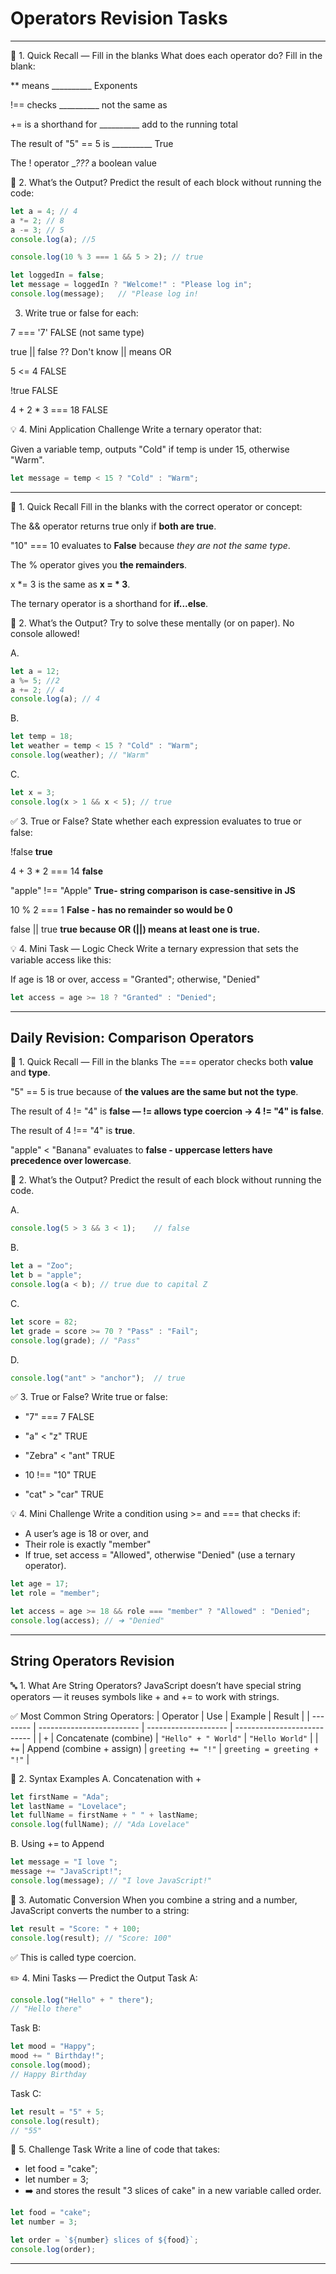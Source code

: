 # Operators Revision Tasks

---

🔁 1. Quick Recall — Fill in the blanks
What does each operator do? Fill in the blank:

** means __________ Exponents

!== checks __________ not the same  as

+= is a shorthand for __________ add to the running total

The result of "5" == 5 is __________ True

The ! operator __???_ a boolean value

🤔 2. What’s the Output?
Predict the result of each block without running the code:
```js
let a = 4; // 4
a *= 2; // 8
a -= 3; // 5
console.log(a); //5
```

```js
console.log(10 % 3 === 1 && 5 > 2); // true
```
```js
let loggedIn = false;
let message = loggedIn ? "Welcome!" : "Please log in";
console.log(message);   // "Please log in!
```

3. Write true or false for each:

7 === '7'  FALSE (not same type)

true || false      ?? Don't know    || means OR

5 <= 4    FALSE

!true      FALSE

4 + 2 * 3 === 18     FALSE

💡 4. Mini Application Challenge
Write a ternary operator that:

Given a variable temp, outputs "Cold" if temp is under 15, otherwise "Warm".
```js
let message = temp < 15 ? "Cold" : "Warm";

```
---

🔁 1. Quick Recall
Fill in the blanks with the correct operator or concept:

The && operator returns true only if **both are true**.

"10" === 10 evaluates to **False** because *they are not the same type*.

The % operator gives you **the remainders**.

x *= 3 is the same as **x = * 3**.

The ternary operator is a shorthand for **if...else**.

🤔 2. What’s the Output?
Try to solve these mentally (or on paper). No console allowed!

A.
```js
let a = 12;
a %= 5; //2
a += 2; // 4
console.log(a); // 4
```
B.
```js
let temp = 18;
let weather = temp < 15 ? "Cold" : "Warm";
console.log(weather); // "Warm"
```
C.
```js
let x = 3;
console.log(x > 1 && x < 5); // true
```

✅ 3. True or False?
State whether each expression evaluates to true or false:

!false   **true**

4 + 3 * 2 === 14 **false**

"apple" !== "Apple" **True-  string comparison is case-sensitive in JS**

10 % 2 === 1    **False - has no remainder so would be 0**

false || true **true because OR (||) means at least one is true.**

💡 4. Mini Task — Logic Check
Write a ternary expression that sets the variable access like this:

If age is 18 or over, access = "Granted"; otherwise, "Denied"

```js
let access = age >= 18 ? "Granted" : "Denied";
```
---
## Daily Revision: Comparison Operators

🔁 1. Quick Recall — Fill in the blanks
The === operator checks both **value** and **type**.

"5" == 5 is true because of **the values are the same but not the type**.

The result of 4 != "4" is **false — != allows type coercion → 4 != "4" is false**.

The result of 4 !== "4" is **true**.

"apple" < "Banana" evaluates to **false - uppercase letters have precedence over lowercase**.

🤔 2. What’s the Output?
Predict the result of each block without running the code.

A.
```js
console.log(5 > 3 && 3 < 1);    // false
```
B.
```js
let a = "Zoo";
let b = "apple";
console.log(a < b); // true due to capital Z
```
C.
```js
let score = 82;
let grade = score >= 70 ? "Pass" : "Fail";
console.log(grade); // "Pass"
```
D.
```js
console.log("ant" > "anchor");  // true
```

✅ 3. True or False?
Write true or false:

- "7" === 7 FALSE

- "a" < "z" TRUE

- "Zebra" < "ant"   TRUE

- 10 !== "10"   TRUE

- "cat" > "car" TRUE

💡 4. Mini Challenge
Write a condition using >= and === that checks if:
- A user’s age is 18 or over, and
- Their role is exactly "member"
- If true, set access = "Allowed", otherwise "Denied" (use a ternary operator).
```js
let age = 17;
let role = "member";

let access = age >= 18 && role === "member" ? "Allowed" : "Denied";
console.log(access); // ➜ "Denied"
```
---
## String Operators Revision

🔤 1. What Are String Operators?
JavaScript doesn’t have special string operators — it reuses symbols like + and += to work with strings.

✅ Most Common String Operators:
| Operator | Use                       | Example              | Result                      |
| -------- | ------------------------- | -------------------- | --------------------------- |
| `+`      | Concatenate (combine)     | `"Hello" + " World"` | `"Hello World"`             |
| `+=`     | Append (combine + assign) | `greeting += "!"`    | `greeting = greeting + "!"` |

🧪 2. Syntax Examples
A. Concatenation with +
```js
let firstName = "Ada";
let lastName = "Lovelace";
let fullName = firstName + " " + lastName;
console.log(fullName); // "Ada Lovelace"
```

B. Using += to Append
```js
let message = "I love ";
message += "JavaScript!";
console.log(message); // "I love JavaScript!"
```

🔁 3. Automatic Conversion
When you combine a string and a number, JavaScript converts the number to a string:
```js
let result = "Score: " + 100;
console.log(result); // "Score: 100"
```
✅ This is called type coercion.


✏️ 4. Mini Tasks — Predict the Output
Task A:
```js
console.log("Hello" + " there");
// "Hello there"
```

Task B:
```js
let mood = "Happy";
mood += " Birthday!";
console.log(mood);
// Happy Birthday
```
Task C:
```js
let result = "5" + 5;
console.log(result);
// "55"
```

🧠 5. Challenge Task
Write a line of code that takes:
- let food = "cake";
- let number = 3;
- ➡️ and stores the result "3 slices of cake" in a new variable called order.
```js
let food = "cake";
let number = 3;

let order = `${number} slices of ${food}`;
console.log(order);
```
---

